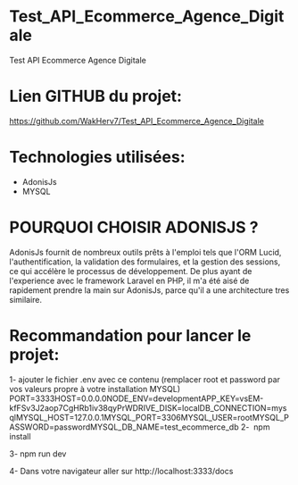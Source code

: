 # Test_API_Ecommerce_Agence_Digitale
Test API Ecommerce Agence Digitale

# Lien GITHUB du projet:
https://github.com/WakHerv7/Test_API_Ecommerce_Agence_Digitale
# Technologies utilisées:
- AdonisJs
- MYSQL
# POURQUOI CHOISIR ADONISJS ?
AdonisJs fournit de nombreux outils prêts à l'emploi tels que l'ORM Lucid, l'authentification, la validation des formulaires, et la gestion des sessions, ce qui accélère le processus de développement.
De plus ayant de l'experience avec le framework Laravel en PHP, il m'a été aisé de rapidement prendre la main sur AdonisJs, parce qu'il a une architecture tres similaire.

# Recommandation pour lancer le projet:

1- ajouter le fichier .env avec ce contenu (remplacer root et password par vos valeurs propre à votre installation MYSQL)
PORT=3333HOST=0.0.0.0NODE_ENV=developmentAPP_KEY=vsEM-kfFSv3J2aop7CgHRb1iv38qyPrWDRIVE_DISK=localDB_CONNECTION=mysqlMYSQL_HOST=127.0.0.1MYSQL_PORT=3306MYSQL_USER=rootMYSQL_PASSWORD=passwordMYSQL_DB_NAME=test_ecommerce_db
2-  npm install

3- npm run dev

4- Dans votre navigateur aller sur http://localhost:3333/docs
